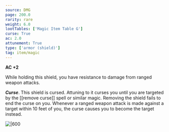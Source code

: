 ```yaml
---
source: DMG
page: 200.0
rarity: rare
weight: 6.0
lootTables: ['Magic Item Table G']
curse: True
ac: 2.0
attunement: True
type: ['armor (shield)']
tag: item/magic
---
```


**AC +2**

While holding this shield, you have resistance to damage from ranged weapon attacks.

**_Curse_**. This shield is cursed. Attuning to it curses you until you are targeted by the [[remove curse]] spell or similar magic. Removing the shield fails to end the curse on you. Whenever a ranged weapon attack is made against a target within 10 feet of you, the curse causes you to become the target instead.


![|600](https://5e.tools/img/items/DMG/Shield%20of%20Missile%20Attraction.jpg)
